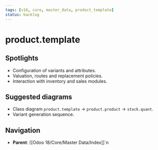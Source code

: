 ```yaml
---
tags: [v18, core, master_data, product_template]
status: backlog
---
```

# product.template

## Spotlights
- Configuration of variants and attributes.
- Valuation, routes and replacement policies.
- Interaction with inventory and sales modules.

## Suggested diagrams
- Class diagram `product.template` -> `product.product` -> `stock.quant`.
- Variant generation sequence.







## Navigation
- **Parent**: [[Odoo 18/Core/Master Data/Index]]`n
